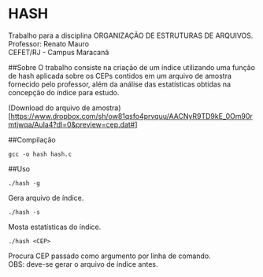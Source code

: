 # HASH
Trabalho para a disciplina ORGANIZAÇÃO DE ESTRUTURAS DE ARQUIVOS.  
Professor: Renato Mauro  
CEFET/RJ - Campus Maracanã

##Sobre
O trabalho consiste na criação de um índice utilizando uma função de hash aplicada sobre os CEPs contidos em um arquivo de amostra fornecido pelo professor, além da análise das estatísticas obtidas na concepção do índice para estudo.

(Download do arquivo de amostra)[https://www.dropbox.com/sh/ow81qsfo4prvquu/AACNyR9TD9kE_0Om90rmtjwqa/Aula4?dl=0&preview=cep.dat#]

##Compilação
```{r, engine='bash'}
gcc -o hash hash.c
```

##Uso
```{r, engine='bash'}
./hash -g
```
Gera arquivo de índice.  
```{r, engine='bash'}
./hash -s
```
Mosta estatísticas do índice.  
```{r, engine='bash'}
./hash <CEP>
```
Procura CEP passado como argumento por linha de comando.  
OBS: deve-se gerar o arquivo de índice antes.
